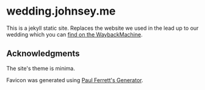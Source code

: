 # wedding.johnsey.me

This is a jekyll static site. Replaces the website we used in the lead up to our wedding which you can [find on the WaybackMachine](https://web.archive.org/web/20180910035318/https://johnsey.love/).

## Acknowledgments

The site's theme is minima.

Favicon was generated using [Paul Ferrett's Generator](https://paulferrett.com/fontawesome-favicon).
